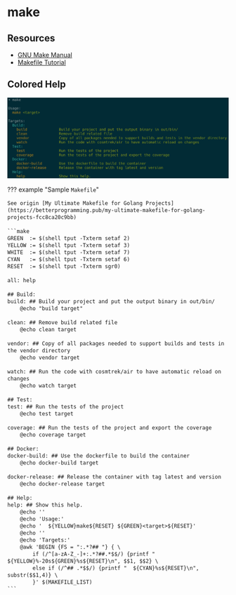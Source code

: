 # make

## Resources

- [GNU Make Manual](https://www.gnu.org/software/make/manual/)
- [Makefile Tutorial](https://makefiletutorial.com)

## Colored Help

![](make/make_color_help.png)

??? example "Sample `Makefile`"

    See origin [My Ultimate Makefile for Golang Projects](https://betterprogramming.pub/my-ultimate-makefile-for-golang-projects-fcc8ca20c9bb)

    ```make
    GREEN  := $(shell tput -Txterm setaf 2)
    YELLOW := $(shell tput -Txterm setaf 3)
    WHITE  := $(shell tput -Txterm setaf 7)
    CYAN   := $(shell tput -Txterm setaf 6)
    RESET  := $(shell tput -Txterm sgr0)

    all: help

    ## Build:
    build: ## Build your project and put the output binary in out/bin/
        @echo "build target"

    clean: ## Remove build related file
        @echo clean target

    vendor: ## Copy of all packages needed to support builds and tests in the vendor directory
        @echo vendor target

    watch: ## Run the code with cosmtrek/air to have automatic reload on changes
        @echo watch target
        
    ## Test:
    test: ## Run the tests of the project
        @echo test target

    coverage: ## Run the tests of the project and export the coverage
        @echo coverage target

    ## Docker:
    docker-build: ## Use the dockerfile to build the container
        @echo docker-build target

    docker-release: ## Release the container with tag latest and version
        @echo docker-release target

    ## Help:
    help: ## Show this help.
        @echo ''
        @echo 'Usage:'
        @echo '  ${YELLOW}make${RESET} ${GREEN}<target>${RESET}'
        @echo ''
        @echo 'Targets:'
        @awk 'BEGIN {FS = ":.*?## "} { \
            if (/^[a-zA-Z_-]+:.*?##.*$$/) {printf "    ${YELLOW}%-20s${GREEN}%s${RESET}\n", $$1, $$2} \
            else if (/^## .*$$/) {printf "  ${CYAN}%s${RESET}\n", substr($$1,4)} \
            }' $(MAKEFILE_LIST)
    ```
